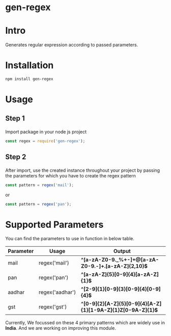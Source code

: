 # gen-regex

# Intro

<p>Generates regular expression according to passed parameters.</p>

# Installation

```bash
npm install gen-regex
```

# Usage

## <p>Step 1</p>
Import package in your node js project

```javascript
const regex = require('gen-regex');
```

## <p>Step 2</p>
After import, use the created instance throughout your project by passing the parameters for which you have to create the regex pattern

```javascript
const pattern = regex('mail');
```
or

```javascript
const pattern = regex('pan');
```

# Supported Parameters

You can find the parameters to use in function in below table.

| Parameter     | Usage       | Output |
| ------------- |-------------| ------------|
| mail      | regex('mail') | **^[a-zA-Z0-9._%+-]+@[a-zA-Z0-9.-]+\.[a-zA-Z]{2,10}$**
| pan      | regex('pan')      | **^[a-zA-Z]{5}[0-9]{4}[a-zA-Z]{1}$**
| aadhar      | regex('aadhar')      | **^[2-9]{1}[0-9]{3}[0-9]{4}[0-9]{4}$**
| gst | regex('gst')      | **^[0-9]{2}[A-Z]{5}[0-9]{4}[A-Z]{1}[1-9A-Z]{1}Z[0-9A-Z]{1}$**

Currently, We focussed on these 4 primary patterns which are widely use in **India**. And we are working on improving this module.
